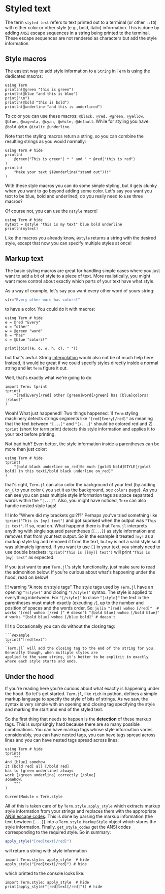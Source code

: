 # Styled text
The term `styled text` refers to text printed out to a terminal (or other `::IO`) with either color or other style (e.g., bold, italic) information. This is done by adding `ANSI` escape sequences in a string being printed to the terminal. These escape sequences are not rendered as characters but add the style information.

## Style macros
The easiest way to add style information to a `String` in `Term` is using the dedicated macros:

```@example
using Term
println(@green "this is green")
println(@blue "and this is blue")
print("\n")
println(@bold "this is bold")
println(@underline "and this is underlined")
```

To color you can use these macros: `@black, @red, @green, @yellow, @blue, @magenta, @cyan, @white, @default`.
While for styling you have: `@bold @dim @italic @underline`.

Note that the styling macros return a string, so you can combine the resulting strings as you would normally:

```@example
using Term # hide
println(
    @green("This is green") * " and " * @red("this is red")
)
println(
    "Make your text $(@underline("stand out"))!"
)
```

With these style macros you can do some simple styling, but it gets clunky when you want to go beyond adding some color. Let's say you want you text to be blue, bold and underlined; do you really need to use three macros?

Of course not, you can use the `@style` macro!

```@example
using Term # hide
mytext = @style "this is my text" blue bold underline
println(mytext)
```

Like the macros you already know, `@style` returns a string with the desired style, except that now you can specify multiple styles at once! 

## Markup text
The basic styling macros are great for handling simple cases where you just want to add a bit of style to a piece of text. More realistically, you might want more control about exactly which parts of your text have what style. 

As a way of example, let's say you want every other word of yours string:

```julia
str="Every other word has colors!"
```

to have a color. You could do it with macros:

```@example
using Term # hide
e = @red "Every"
o = "other"
w = @green "word"
h = "has"
c = @blue "colors!"

print(join((e, o, w, h, c), " "))
```

but that's awful. String [interpolation](https://docs.julialang.org/en/v1/manual/strings/#string-interpolation) would also not be of much help here. Instead, it would be great if we could specify styles directly inside a normal string and let `Term` figure it out.

Well, that's exactly what we're going to do:
```@example
import Term: tprint
tprint(
    "[red]Every[/red] other [green]word[/green] has [blue]colors![/blue]"
)
```

Woah! What just happened!!
Two things happened: 1) `Term` styling machinery detects strings segments like `"[red]Every[/red]"` as meaning that the text between `"[...]"` and `"[/...]"` should be colored red and 2) `tprint` (short for term print) detects this style information and applies it to your text before printing. 

Not bad huh? Even better, the style information inside a parentheses can be more than just color:
```@example
using Term # hide
tprint(
    "[bold black underline on_red]So much [gold3 bold]STYLE[/gold3 bold] in this text[/bold black underline on_red]"
)
```
that's right, `Term.jl` can also color the background of your text (by adding `on_C` to your color `C` you set it as the background, see `colors` page). As you can see you can pass multiple style information tags as space separated words within the `"[...]"`. Also, you might have noticed, `Term` can also handle nested style tags!

!!! info "Where did my brackets go!?!?"
    Perhaps you've tried something like `tprint("This is [my] text")` and got suprised when the output was `"This is text"`. If so, read on. What happend there is that `Term.jl` interprets anything with single squared parentheses (`[...]`) as style information
    and removes that from your text output. So in the example it treated `[my]` as a markup style tag and removed it from the text, but `my` is not a valid style so it was ultimately ignored. If you want to use `[]` in your text, you simply need to use double brackets: `tprint("This is [[my]] text")` will print `"This is [my] text"` as expected. 


If you just want to **use** `Term.jl`'s style functionality, just make sure to read the admonition below. If you're curious about what's happening under the hood, read on below!

!!! warning "A note on style tags"
    The style tags used by `Term.jl` have an opening `"[style]"` and closing `"[/style]"` syntax. The style is applied to everything inbetween. For `"[/style]"` to close `"[style]"` the text in the parentheses must match exactly (excuding `/`), up to the number and position of spaces and the words order. So:
    ```julia
    "[red] wohoo [/red]"  # works
    "[red] wohoo [/red ]" # doesn't
    "[bold blue] wohoo [/bold blue]" # works
    "[bold blue] wohoo [/blue bold]" # doesn't
    ```

!!! tip
    Occasionally you can do without the closing tag:
    
    ```@example
    tprint("[red]text")
    ```
    `Term.jl` will add the closing tag to the end of the string for you. Generally though, when multiple styles are 
    applied to the same string, it's better to be explicit in exactly where each style starts and ends.


## Under the hood

If you're reading here you're curious about what exactly is happening under the hood. So let's get started.
`Term.jl`, like `rich` in python, defines a simple markup language to specify the style of bits of strings.
As we saw, the syntax is very simple with an opening and closing tag specifying the style and marking the start and end of the styled text. 

So the first thing that needs to happen is the **detection** of these markup tags. This is surprisingly hard because there are so many possible combinations. You can have markup tags whose style information varies considerably, you can have nested tags, you can have tags spread across lines and you can have nested tags spread across lines:

```@example
using Term # hide
tprint(
    """
And [blue] somehow
it [bold red] all [/bold red]
has to [green underline] always
work [/green underline] correctly [/blue]
somehow.
    """
)
```

```@meta
CurrentModule = Term.style
```

All of this is taken care of by `Term.style.apply_style` which extracts markup style information from your strings and replaces them with the appropriate [ANSI escape codes](https://gist.github.com/fnky/458719343aabd01cfb17a3a4f7296797). This is done by parsing the markup information (the text bewteen `[...]`) into a `Term.style.MarkupStyle` object which stores the style information. Finally, `get_style_codes` get the ANSI codes corresponding to the required style. 
So in summary:

```julia
apply_style("[red]text[/red]")
```
will return a string with style information

```@example
import Term.style: apply_style  # hide
apply_style("[red]text[/red]") # hide
```

which printed to the console looks like:
```@example
import Term.style: apply_style  # hide
print(apply_style("[red]text[/red]")) # hide
```

